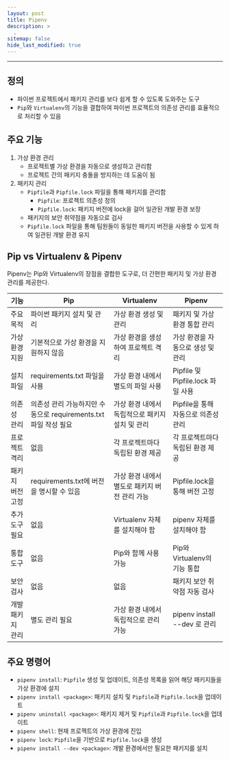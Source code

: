 ```yaml
---
layout: post
title: Pipenv
description: >
  .
sitemap: false
hide_last_modified: true
---
```


---

## 정의

- 파이썬 프로젝트에서 패키지 관리를 보다 쉽게 할 수 있도록 도와주는 도구
- `Pip`와 `Virtualenv`의 기능을 결합하여 파이썬 프로젝트의 의존성 관리를 효율적으로 처리할 수 있음

## 주요 기능

1. 가상 환경 관리
   - 프로젝트별 가상 환경을 자동으로 생성하고 관리함
   - 프로젝트 간의 패키지 충돌을 방지하는 데 도움이 됨
2. 패키지 관리
   - `Pipfile`과 `Pipfile.lock` 파일을 통해 패키지를 관리함
     - `Pipfile`: 프로젝트 의존성 정의
     - `Pipfile.lock`: 패키지 버전에 lock을 걸어 일관된 개발 환경 보장
   - 패키지의 보안 취약점을 자동으로 검사
   - `Pipfile.lock` 파일을 통해 팀원들이 동일한 패키지 버전을 사용할 수 있게 하여 일관된 개발 환경 유지

## Pip vs Virtualenv & Pipenv

Pipenv는 Pip와 Virtualenv의 장점을 결합한 도구로, 더 간편한 패키지 및 가상 환경 관리를 제공한다.

| 기능             | Pip                                                             | Virtualenv                                      | Pipenv                                |
| ---------------- | --------------------------------------------------------------- | ----------------------------------------------- | ------------------------------------- |
| 주요 목적        | 파이썬 패키지 설치 및 관리                                      | 가상 환경 생성 및 관리                          | 패키지 및 가상 환경 통합 관리         |
| 가상 환경 지원   | 기본적으로 가상 환경을 지원하지 않음                            | 가상 환경을 생성하여 프로젝트 격리              | 가상 환경을 자동으로 생성 및 관리     |
| 설치 파일        | requirements.txt 파일을 사용                                    | 가상 환경 내에서 별도의 파일 사용               | Pipfile 및 Pipfile.lock 파일 사용     |
| 의존성 관리      | 의존성 관리 가능하지만 수동으로 requirements.txt 파일 작성 필요 | 가상 환경 내에서 독립적으로 패키지 설치 및 관리 | Pipfile을 통해 자동으로 의존성 관리   |
| 프로젝트 격리    | 없음                                                            | 각 프로젝트마다 독립된 환경 제공                | 각 프로젝트마다 독립된 환경 제공      |
| 패키지 버전 고정 | requirements.txt에 버전을 명시할 수 있음                        | 가상 환경 내에서 별도로 패키지 버전 관리 가능   | Pipfile.lock을 통해 버전 고정         |
| 추가 도구 필요   | 없음                                                            | Virtualenv 자체를 설치해야 함                   | pipenv 자체를 설치해야 함             |
| 통합 도구        | 없음                                                            | Pip와 함께 사용 가능                            | Pip와 Virtualenv의 기능 통합          |
| 보안 검사        | 없음                                                            | 없음                                            | 패키지 보안 취약점 자동 검사          |
| 개발 패키지 관리 | 별도 관리 필요                                                  | 가상 환경 내에서 독립적으로 관리 가능           | pipenv install --dev <package>로 관리 |

## 주요 명령어

- `pipenv install`: `Pipfile` 생성 및 업데이트, 의존성 목록을 읽어 해당 패키지들을 가상 환경에 설치
- `pipenv install <package>`: 패키지 설치 및 `Pipfile`과 `Pipfile.lock`을 업데이트
- `pipenv uninstall <package>`: 패키지 제거 및 `Pipfile`과 `Pipfile.lock`을 업데이트
- `pipenv shell`: 현재 프로젝트의 가상 환경에 진입
- `pipenv lock`: `Pipfile`을 기반으로 `Pipfile.lock`을 생성
- `pipenv install --dev <package>`: 개발 환경에서만 필요한 패키지를 설치
